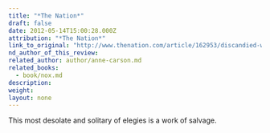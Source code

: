 ```yaml
---
title: "*The Nation*"
draft: false
date: 2012-05-14T15:00:28.000Z
attribution: "*The Nation*"
link_to_original: "http://www.thenation.com/article/162953/discandied-women-and-elegy"
nd_author_of_this_review:
related_author: author/anne-carson.md
related_books:
  - book/nox.md
description:
weight:
layout: none
---
```

This most desolate and solitary of elegies is a work of salvage.

